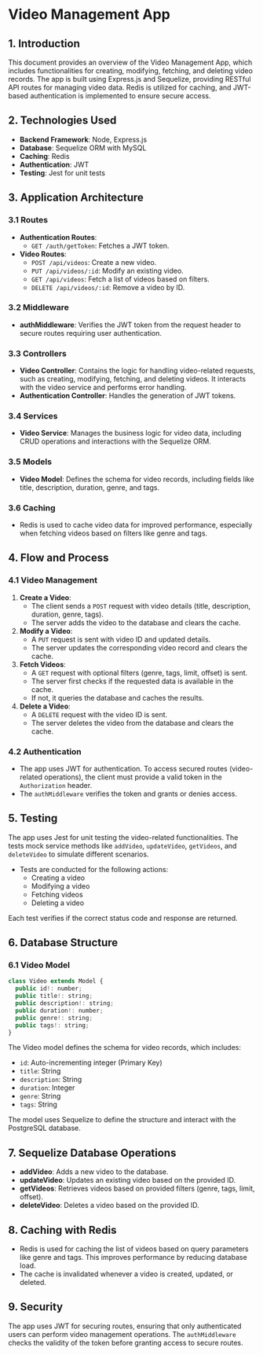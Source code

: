 # Video Management App

## 1. Introduction
This document provides an overview of the Video Management App, which includes functionalities for creating, modifying, fetching, and deleting video records. The app is built using Express.js and Sequelize, providing RESTful API routes for managing video data. Redis is utilized for caching, and JWT-based authentication is implemented to ensure secure access.

## 2. Technologies Used
- **Backend Framework**: Node, Express.js
- **Database**: Sequelize ORM with MySQL
- **Caching**: Redis
- **Authentication**: JWT
- **Testing**: Jest for unit tests

## 3. Application Architecture

### 3.1 Routes
- **Authentication Routes**:
  - `GET /auth/getToken`: Fetches a JWT token.
- **Video Routes**:
  - `POST /api/videos`: Create a new video.
  - `PUT /api/videos/:id`: Modify an existing video.
  - `GET /api/videos`: Fetch a list of videos based on filters.
  - `DELETE /api/videos/:id`: Remove a video by ID.

### 3.2 Middleware
- **authMiddleware**: Verifies the JWT token from the request header to secure routes requiring user authentication.

### 3.3 Controllers
- **Video Controller**: Contains the logic for handling video-related requests, such as creating, modifying, fetching, and deleting videos. It interacts with the video service and performs error handling.
- **Authentication Controller**: Handles the generation of JWT tokens.

### 3.4 Services
- **Video Service**: Manages the business logic for video data, including CRUD operations and interactions with the Sequelize ORM.

### 3.5 Models
- **Video Model**: Defines the schema for video records, including fields like title, description, duration, genre, and tags.

### 3.6 Caching
- Redis is used to cache video data for improved performance, especially when fetching videos based on filters like genre and tags.

## 4. Flow and Process

### 4.1 Video Management
1. **Create a Video**:
   - The client sends a `POST` request with video details (title, description, duration, genre, tags).
   - The server adds the video to the database and clears the cache.
2. **Modify a Video**:
   - A `PUT` request is sent with video ID and updated details.
   - The server updates the corresponding video record and clears the cache.
3. **Fetch Videos**:
   - A `GET` request with optional filters (genre, tags, limit, offset) is sent.
   - The server first checks if the requested data is available in the cache.
   - If not, it queries the database and caches the results.
4. **Delete a Video**:
   - A `DELETE` request with the video ID is sent.
   - The server deletes the video from the database and clears the cache.

### 4.2 Authentication
- The app uses JWT for authentication. To access secured routes (video-related operations), the client must provide a valid token in the `Authorization` header.
- The `authMiddleware` verifies the token and grants or denies access.

## 5. Testing
The app uses Jest for unit testing the video-related functionalities. The tests mock service methods like `addVideo`, `updateVideo`, `getVideos`, and `deleteVideo` to simulate different scenarios.

- Tests are conducted for the following actions:
  - Creating a video
  - Modifying a video
  - Fetching videos
  - Deleting a video

Each test verifies if the correct status code and response are returned.

## 6. Database Structure

### 6.1 Video Model
```javascript
class Video extends Model {
  public id!: number;
  public title!: string;
  public description!: string;
  public duration!: number;
  public genre!: string;
  public tags!: string;
}
```
The Video model defines the schema for video records, which includes:
- `id`: Auto-incrementing integer (Primary Key)
- `title`: String
- `description`: String
- `duration`: Integer
- `genre`: String
- `tags`: String

The model uses Sequelize to define the structure and interact with the PostgreSQL database.

## 7. Sequelize Database Operations
- **addVideo**: Adds a new video to the database.
- **updateVideo**: Updates an existing video based on the provided ID.
- **getVideos**: Retrieves videos based on provided filters (genre, tags, limit, offset).
- **deleteVideo**: Deletes a video based on the provided ID.

## 8. Caching with Redis
- Redis is used for caching the list of videos based on query parameters like genre and tags. This improves performance by reducing database load.
- The cache is invalidated whenever a video is created, updated, or deleted.

## 9. Security
The app uses JWT for securing routes, ensuring that only authenticated users can perform video management operations. The `authMiddleware` checks the validity of the token before granting access to secure routes.
